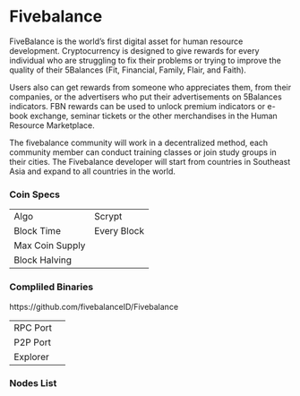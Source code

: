 # Fivebalance

FiveBalance is the world’s first digital asset for human resource development. Cryptocurrency is designed to give rewards for every individual who are struggling to fix their problems or trying to improve the quality of their 5Balances (Fit, Financial, Family, Flair, and Faith).

Users also can get rewards from someone who appreciates them, from their companies, or the advertisers who put their advertisements on 5Balances indicators. FBN rewards can be used to unlock premium indicators or e-book exchange, seminar tickets or the other merchandises in the Human Resource Marketplace.

The fivebalance community will work in a decentralized method, each community member can conduct training classes or join study groups in their cities. The Fivebalance developer will start from countries in Southeast Asia and expand to all countries in the world.

<h3>Coin Specs</h3>

<table>
  <tr>
    <td>Algo</td>
    <td>Scrypt</td>
  </tr>
  <tr>
    <td>Block Time</td>
    <td>Every Block</td>
  </tr>
  <tr>
    <td>Max Coin Supply</td>
    <td></td>
  </tr>
  <tr>
    <td>Block Halving</td>
    <td></td>
  </tr>
</table>


<h3>Compliled Binaries</h3>
https://github.com/fivebalanceID/Fivebalance

<table>
  <tr>
    <td>RPC Port</td>
    <td></td>
  </tr>
  <tr>
    <td>P2P Port</td>
    <td></td>
  </tr>
  <tr>
    <td>Explorer</td>
    <td></td>
  </tr>
</table>

<h3>Nodes List</h3>




